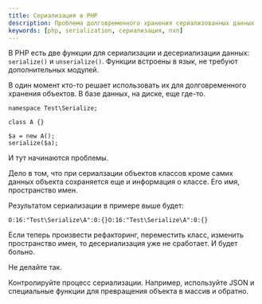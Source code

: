 ```yaml
---
title: Сериализация в PHP
description: Проблема долговременного хранения сериализованных данных
keywords: [php, serialization, сериализация, пхп]
---
```


В PHP есть две функции для сериализации и десериализации данных: `serialize()` и
`unserialize()`. Функции встроены в язык, не требуют дополнительных модулей.

В один момент кто-то решает использовать их для долговременного хранения
объектов. В базе данных, на диске, еще где-то.

```
namespace Test\Serialize;

class A {}

$a = new A();
serialize($a);
```

И тут начинаются проблемы.

Дело в том, что при сериалзации объектов классов кроме самих данных объекта
сохраняется еще и информация о классе. Его имя, пространство имен.

Результатом сериализации в примере выше будет:

```
O:16:"Test\Serialize\A":0:{}O:16:"Test\Serialize\A":0:{}
```

Если теперь произвести рефакторинг, переместить класс, изменить пространство
имен, то десериализация уже не сработает. И будет больно.

Не делайте так.

Контролируйте процесс сериализации. Например, используйте JSON и специальные
функции для превращения объекта в массив и обратно.
